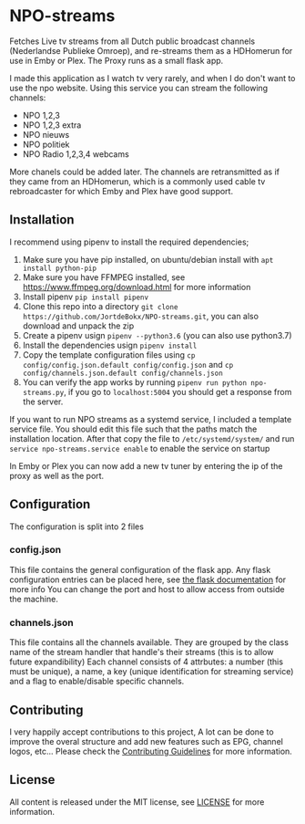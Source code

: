 # NPO-streams
Fetches Live tv streams from all Dutch public broadcast channels (Nederlandse Publieke Omroep), and re-streams them as a HDHomerun for use in Emby or Plex.
The Proxy runs as a small flask app.

I made this application as I watch tv very rarely, and when I do don't want to use the npo website. Using this service you can stream the following channels:
*  NPO 1,2,3
*  NPO 1,2,3 extra
*  NPO nieuws
*  NPO politiek
*  NPO Radio 1,2,3,4 webcams

More chanels could be added later. The channels are retransmitted as if they came from an HDHomerun, which is a commonly used cable tv rebroadcaster for which Emby and Plex have good support.

## Installation
I recommend using pipenv to install the required dependencies;

1.  Make sure you have pip installed, on ubuntu/debian install with `apt install python-pip`
2.  Make sure you have FFMPEG installed, see https://www.ffmpeg.org/download.html for more information 
2.  Install pipenv `pip install pipenv`
3.  Clone this repo into a directory `git clone https://github.com/JortdeBokx/NPO-streams.git`, you can also download and unpack the zip
4.  Create a pipenv usign `pipenv --python3.6` (you can also use python3.7)
5.  Install the dependencies usign `pipenv install`
6.  Copy the template configuration files using `cp config/config.json.default config/config.json` and `cp config/channels.json.default config/channels.json`
6.  You can verify the app works by running `pipenv run python npo-streams.py`, if you go to `localhost:5004` you should get a response from the server.

If you want to run NPO streams as a systemd service, I included a template service file.
You should edit this file such that the paths match the installation location. 
After that copy the file to `/etc/systemd/system/` and run `service npo-streams.service enable` to enable the service on startup

In Emby or Plex you can now add a new tv tuner by entering the ip of the proxy as well as the port.

## Configuration
The configuration is split into 2 files

### config.json
This file contains the general configuration of the flask app. Any flask configuration entries can be placed here, see [the flask documentation](http://flask.pocoo.org/docs/1.0/config/) for more info
You can change the port and host to allow access from outside the machine.

### channels.json
This file contains all the channels available. They are grouped by the class name of the stream handler that handle's their streams (this is to allow future expandibility)
Each channel consists of 4 attrbutes: a number (this must be unique), a name, a key (unique identification for streaming service) and a flag to enable/disable specific channels.

## Contributing
I very happily accept contributions to this project, 
A lot can be done to improve the overal structure and add new features such as EPG, channel logos, etc...
Please check the [Contributing Guidelines](https://github.com/JortdeBokx/NPO-streams/blob/master/CONTRIBUTING.md) for more information.

## License
All content is released under the MIT license, see [LICENSE](https://github.com/JortdeBokx/NPO-streams/blob/master/LICENSE) for more information.

